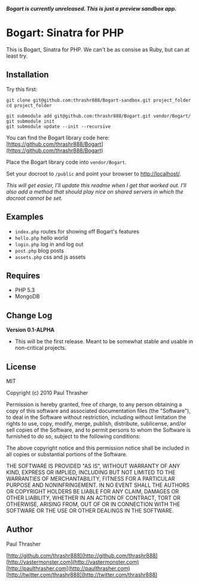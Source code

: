 ***Bogart is currently unreleased. This is just a preview sandbox app.***

Bogart: Sinatra for PHP
=======================

This is Bogart, Sinatra for PHP. We can't be as consise as Ruby, but can at least try.

Installation
------------

Try this first:

    git clone git@github.com:thrashr888/Bogart-sandbox.git project_folder
    cd project_folder
    
    git submodule add git@github.com:thrashr888/Bogart.git vendor/Bogart/
    git submodule init
    git submodule update --init --recursive

You can find the Bogart library code here:  
[https://github.com/thrashr888/Bogart](https://github.com/thrashr888/Bogart)

Place the Bogart library code into ``vendor/Bogart``.

Set your docroot to ``/public`` and point your browser to [http://localhost/](http://localhost/).

*This will get easier, I'll update this readme when I get that worked out. I'll also add a method that should play nice on shared servers in which the docroot cannot be set.*

Examples
-------

- ``index.php`` routes for showing off Bogart's features
- ``hello.php`` hello world
- ``login.php`` log in and log out
- ``post.php`` blog posts
- ``assets.php`` css and js assets

Requires
--------

- PHP 5.3
- MongoDB

Change Log
----------

**Version 0.1-ALPHA**

- This will be the first release. Meant to be somewhat stable and usable in non-critical projects.

License
-------

MIT

Copyright (c) 2010 Paul Thrasher

Permission is hereby granted, free of charge, to any person
obtaining a copy of this software and associated documentation
files (the "Software"), to deal in the Software without
restriction, including without limitation the rights to use,
copy, modify, merge, publish, distribute, sublicense, and/or sell
copies of the Software, and to permit persons to whom the
Software is furnished to do so, subject to the following
conditions:

The above copyright notice and this permission notice shall be
included in all copies or substantial portions of the Software.

THE SOFTWARE IS PROVIDED "AS IS", WITHOUT WARRANTY OF ANY KIND,
EXPRESS OR IMPLIED, INCLUDING BUT NOT LIMITED TO THE WARRANTIES
OF MERCHANTABILITY, FITNESS FOR A PARTICULAR PURPOSE AND
NONINFRINGEMENT. IN NO EVENT SHALL THE AUTHORS OR COPYRIGHT
HOLDERS BE LIABLE FOR ANY CLAIM, DAMAGES OR OTHER LIABILITY,
WHETHER IN AN ACTION OF CONTRACT, TORT OR OTHERWISE, ARISING
FROM, OUT OF OR IN CONNECTION WITH THE SOFTWARE OR THE USE OR
OTHER DEALINGS IN THE SOFTWARE.

Author
------

Paul Thrasher

[http://github.com/thrashr888](http://github.com/thrashr888)  
[http://vastermonster.com](http://vastermonster.com)  
[http://paulthrasher.com](http://paulthrasher.com)  
[http://twitter.com/thrashr888](http://twitter.com/thrashr888)
